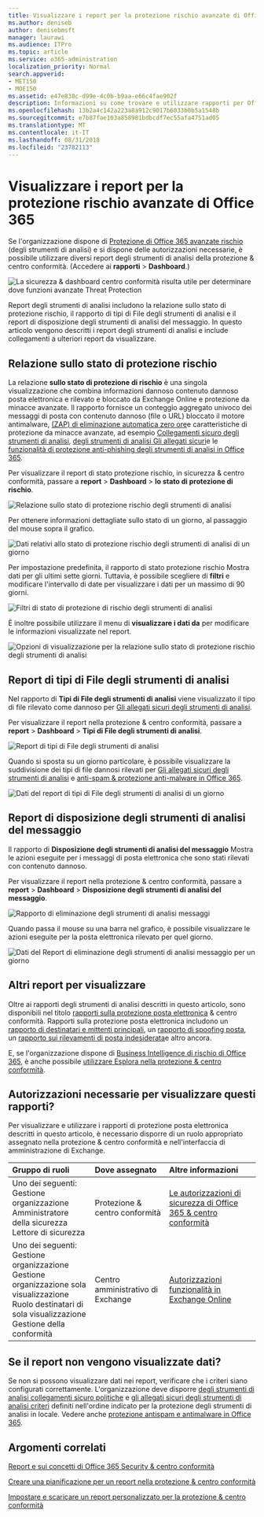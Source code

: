 ```yaml
---
title: Visualizzare i report per la protezione rischio avanzate di Office 365
ms.author: deniseb
author: denisebmsft
manager: laurawi
ms.audience: ITPro
ms.topic: article
ms.service: o365-administration
localization_priority: Normal
search.appverid:
- MET150
- MOE150
ms.assetid: e47e838c-d99e-4c0b-b9aa-e66c4fae902f
description: Informazioni su come trovare e utilizzare rapporti per Office 365 avanzate protezione da minacce per la protezione &amp; centro conformità.
ms.openlocfilehash: 13b2a4c142a223a8a912c9017b6033b0b5a1548b
ms.sourcegitcommit: e7b87fae103a858981bdbcdf7ec55afa4751ad05
ms.translationtype: MT
ms.contentlocale: it-IT
ms.lasthandoff: 08/31/2018
ms.locfileid: "23782113"
---
```

# <a name="view-reports-for-office-365-advanced-threat-protection"></a>Visualizzare i report per la protezione rischio avanzate di Office 365

Se l'organizzazione dispone di [Protezione di Office 365 avanzate rischio](office-365-atp.md) (degli strumenti di analisi) e si dispone delle autorizzazioni necessarie, è possibile utilizzare diversi report degli strumenti di analisi della protezione &amp; centro conformità. (Accedere ai **rapporti** \> **Dashboard**.)
  
![La sicurezza &amp; dashboard centro conformità risulta utile per determinare dove funzioni avanzate Threat Protection](media/6b213d34-adbb-44af-8549-be9a7e2db087.png)
  
Report degli strumenti di analisi includono la relazione sullo stato di protezione rischio, il rapporto di tipi di File degli strumenti di analisi e il report di disposizione degli strumenti di analisi del messaggio. In questo articolo vengono descritti i report degli strumenti di analisi e include collegamenti a ulteriori report da visualizzare.
  
## <a name="threat-protection-status-report"></a>Relazione sullo stato di protezione rischio

La relazione **sullo stato di protezione di rischio** è una singola visualizzazione che combina informazioni dannoso contenuto dannoso posta elettronica e rilevato e bloccato da Exchange Online e protezione da minacce avanzate. Il rapporto fornisce un conteggio aggregato univoco dei messaggi di posta con contenuto dannoso (file o URL) bloccato il motore antimalware, [(ZAP) di eliminazione automatica zero ore](zero-hour-auto-purge.md)e caratteristiche di protezione da minacce avanzate, ad esempio [Collegamenti sicuro degli strumenti di analisi](atp-safe-links.md), [degli strumenti di analisi Gli allegati sicuri](atp-safe-attachments.md)e le [funzionalità di protezione anti-phishing degli strumenti di analisi in Office 365](atp-anti-phishing.md).
  
Per visualizzare il report di stato protezione rischio, in sicurezza &amp; centro conformità, passare a **report** \> **Dashboard** \> **lo stato di protezione di rischio**.
  
![Relazione sullo stato di protezione rischio degli strumenti di analisi](media/6bdd41eb-62e0-423b-9fd4-d1d5baf0cbd5.png)
  
Per ottenere informazioni dettagliate sullo stato di un giorno, al passaggio del mouse sopra il grafico.
  
![Dati relativi allo stato di protezione rischio degli strumenti di analisi di un giorno](media/d5c2c6ad-c002-4985-a032-c866e46fdea8.png)
  
Per impostazione predefinita, il rapporto di stato protezione rischio Mostra dati per gli ultimi sette giorni. Tuttavia, è possibile scegliere di **filtri** e modificare l'intervallo di date per visualizzare i dati per un massimo di 90 giorni. 
  
![Filtri di stato di protezione di rischio degli strumenti di analisi](media/4f703369-642b-402b-9758-b9c828283410.png)
  
È inoltre possibile utilizzare il menu di **visualizzare i dati da** per modificare le informazioni visualizzate nel report. 
  
![Opzioni di visualizzazione per la relazione sullo stato di protezione rischio degli strumenti di analisi](media/4959bf8c-d192-4542-b00b-184e101e7513.png)
  
## <a name="atp-file-types-report"></a>Report di tipi di File degli strumenti di analisi

Nel rapporto di **Tipi di File degli strumenti di analisi** viene visualizzato il tipo di file rilevato come dannoso per [Gli allegati sicuri degli strumenti di analisi](atp-safe-attachments.md).
  
Per visualizzare il report nella protezione &amp; centro conformità, passare a **report** \> **Dashboard** \> **Tipi di File degli strumenti di analisi**.
  
![Report di tipi di File degli strumenti di analisi](media/6e3f5d33-79aa-4b2d-938c-6ef135d9e54c.png)
  
Quando si sposta su un giorno particolare, è possibile visualizzare la suddivisione dei tipi di file dannosi rilevati per [Gli allegati sicuri degli strumenti di analisi](atp-safe-attachments.md) e [anti-spam &amp; protezione anti-malware in Office 365](anti-spam-and-anti-malware-protection.md).
  
![Dati del report di tipi di File degli strumenti di analisi di un giorno](media/10d18428-699a-41d2-a73e-be3a8214ada1.png)
  
## <a name="atp-message-disposition-report"></a>Report di disposizione degli strumenti di analisi del messaggio

Il rapporto di **Disposizione degli strumenti di analisi del messaggio** Mostra le azioni eseguite per i messaggi di posta elettronica che sono stati rilevati con contenuto dannoso. 
  
Per visualizzare il report nella protezione &amp; centro conformità, passare a **report** \> **Dashboard** \> **Disposizione degli strumenti di analisi del messaggio**.
  
![Rapporto di eliminazione degli strumenti di analisi messaggi](media/b0ff65c4-53d3-496d-bafa-8937a5eb69e5.png)
  
Quando passa il mouse su una barra nel grafico, è possibile visualizzare le azioni eseguite per la posta elettronica rilevato per quel giorno.
  
![Dati del Report di eliminazione degli strumenti di analisi messaggio per un giorno](media/68d2beb8-4b30-48c4-8ba6-5e8ab88ae456.png)
  
## <a name="additional-reports-to-view"></a>Altri report per visualizzare

Oltre ai rapporti degli strumenti di analisi descritti in questo articolo, sono disponibili nel titolo [rapporti sulla protezione posta elettronica](view-email-security-reports.md) &amp; centro conformità. Rapporti sulla protezione posta elettronica includono un [rapporto di destinatari e mittenti principali](view-email-security-reports.md#top-senders-and-recipients-report), un [rapporto di spoofing posta](view-email-security-reports.md#spoof-mail-report), un [rapporto sui rilevamenti di posta indesiderata](view-email-security-reports.md#spam-detections-report)e altro ancora.
  
E, se l'organizzazione dispone di [Business Intelligence di rischio di Office 365](office-365-ti.md), è anche possibile [utilizzare Esplora nella protezione &amp; centro conformità](use-explorer-in-security-and-compliance.md).
  
## <a name="what-permissions-are-needed-to-view-these-reports"></a>Autorizzazioni necessarie per visualizzare questi rapporti?

Per visualizzare e utilizzare i rapporti di protezione posta elettronica descritti in questo articolo, è necessario disporre di un ruolo appropriato assegnato nella protezione &amp; centro conformità e nell'interfaccia di amministrazione di Exchange.
  
|**Gruppo di ruoli**|**Dove assegnato**|**Altre informazioni**|
|:-----|:-----|:-----|
| Uno dei seguenti:  <br/>  Gestione organizzazione  <br/>  Amministratore della sicurezza  <br/>  Lettore di sicurezza  <br/> |Protezione &amp; centro conformità  <br/> |[Le autorizzazioni di sicurezza di Office 365 &amp; centro conformità](permissions-in-the-security-and-compliance-center.md) <br/> |
| Uno dei seguenti:  <br/>  Gestione organizzazione  <br/>  Gestione organizzazione sola visualizzazione  <br/>  Ruolo destinatari di sola visualizzazione  <br/>  Gestione della conformità  <br/> |Centro amministrativo di Exchange  <br/> |[Autorizzazioni funzionalità in Exchange Online](https://technet.microsoft.com/library/jj200673%28v=exchg.150%29.aspx) <br/> |
   
## <a name="what-if-the-reports-arent-showing-data"></a>Se il report non vengono visualizzate dati?

Se non si possono visualizzare dati nei report, verificare che i criteri siano configurati correttamente. L'organizzazione deve disporre [degli strumenti di analisi collegamenti sicuro politiche](set-up-atp-safe-links-policies.md) e [gli allegati sicuri degli strumenti di analisi criteri](set-up-atp-safe-attachments-policies.md) definiti nell'ordine indicato per la protezione degli strumenti di analisi in locale. Vedere anche [protezione antispam e antimalware in Office 365](anti-spam-and-anti-malware-protection.md).
  
## <a name="related-topics"></a>Argomenti correlati

[Report e sui concetti di Office 365 Security &amp; centro conformità](reports-and-insights-in-security-and-compliance.md)
  
[Creare una pianificazione per un report nella protezione &amp; centro conformità](create-a-schedule-for-a-report.md)
  
[Impostare e scaricare un report personalizzato per la protezione &amp; centro conformità](set-up-and-download-a-custom-report.md)
  

